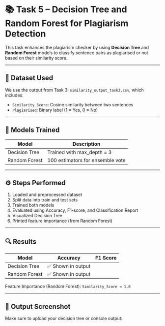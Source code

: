 # 📚 Task 5 – Decision Tree and Random Forest for Plagiarism Detection

This task enhances the plagiarism checker by using **Decision Tree** and **Random Forest** models to classify sentence pairs as plagiarised or not based on their similarity score.

---

## 📁 Dataset Used

We use the output from Task 3: `similarity_output_task3.csv`, which includes:

- `Similarity_Score`: Cosine similarity between two sentences
- `Plagiarised`: Binary label (1 = Yes, 0 = No)

---

## 🧠 Models Trained

| Model            | Description                      |
|------------------|----------------------------------|
| Decision Tree    | Trained with max_depth = 3       |
| Random Forest    | 100 estimators for ensemble vote |

---

## ⚙️ Steps Performed

1. Loaded and preprocessed dataset
2. Split data into train and test sets
3. Trained both models
4. Evaluated using Accuracy, F1-score, and Classification Report
5. Visualized Decision Tree
6. Printed feature importance (from Random Forest)

---

## 🔍 Results

| Model         | Accuracy | F1 Score |
|---------------|----------|----------|
| Decision Tree | ✅ Shown in output |
| Random Forest | ✅ Shown in output |

Feature Importance (Random Forest): `Similarity_Score ≈ 1.0`

---

## 📸 Output Screenshot

Make sure to upload your decision tree or console output:

